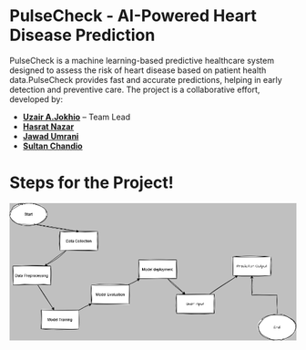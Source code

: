 # PulseCheck - AI-Powered Heart Disease Prediction

PulseCheck is a machine learning-based predictive healthcare system designed to assess the risk of heart disease based on patient health data.PulseCheck provides fast and accurate predictions, helping in early detection and preventive care. The project is a collaborative effort, developed by:

- **[Uzair A.Jokhio](https://github.com/Uzair-A-Jokhio)** – Team Lead
- **[Hasrat Nazar](https://github.com/hasratnazar)**
- **[Jawad Umrani](https://github.com/itsjawadbaloch)**
- **[Sultan Chandio](https://github.com/MSultanChandio)**


# Steps for the Project!

![steps for the project](misc/Steps.png)
